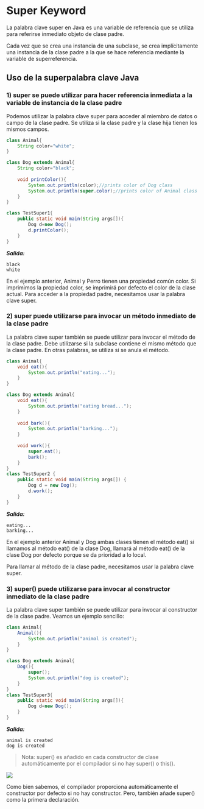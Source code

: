 # Super Keyword

La palabra clave super en Java es una variable de referencia que se utiliza para referirse inmediato objeto de clase padre.

Cada vez que se crea una instancia de una subclase, se crea implícitamente una instancia de la clase padre a la que se hace referencia mediante la variable de superreferencia.

## Uso de la superpalabra clave Java

### 1) super se puede utilizar para hacer referencia inmediata a la variable de instancia de la clase padre

Podemos utilizar la palabra clave super para acceder al miembro de datos o campo de la clase padre. Se utiliza si la clase padre y la clase hija tienen los mismos campos.

```java
class Animal{
    String color="white";
}

class Dog extends Animal{
    String color="black";
    
    void printColor(){
        System.out.println(color);//prints color of Dog class  
        System.out.println(super.color);//prints color of Animal class  
    }
}

class TestSuper1{
    public static void main(String args[]){
        Dog d=new Dog();
        d.printColor();
    }
}
```

***Salida:***

```text
black
white
```

En el ejemplo anterior, Animal y Perro tienen una propiedad común color. Si imprimimos la propiedad color, se imprimirá por defecto el color de la clase actual. Para acceder a la propiedad padre, necesitamos usar la palabra clave super.

### 2) super puede utilizarse para invocar un método inmediato de la clase padre

La palabra clave super también se puede utilizar para invocar el método de la clase padre. Debe utilizarse si la subclase contiene el mismo método que la clase padre. En otras palabras, se utiliza si se anula el método.

```java
class Animal{
    void eat(){
        System.out.println("eating...");
    }
}

class Dog extends Animal{
    void eat(){
        System.out.println("eating bread...");
    }
    
    void bark(){
        System.out.println("barking...");
    }
    
    void work(){
        super.eat();
        bark();
    }
}
class TestSuper2 {
    public static void main(String args[]) {
        Dog d = new Dog();
        d.work();
    }
}
```

***Salida:***

```text
eating...
barking...
```

En el ejemplo anterior Animal y Dog ambas clases tienen el método eat() si llamamos al método eat() de la clase Dog, llamará al método eat() de la clase Dog por defecto porque se da prioridad a lo local.

Para llamar al método de la clase padre, necesitamos usar la palabra clave super.

### 3) super() puede utilizarse para invocar al constructor inmediato de la clase padre

La palabra clave super también se puede utilizar para invocar al constructor de la clase padre. Veamos un ejemplo sencillo:

```java
class Animal{
    Animal(){
        System.out.println("animal is created");
    }
}

class Dog extends Animal{
    Dog(){
        super();
        System.out.println("dog is created");
    }
}
class TestSuper3{
    public static void main(String args[]){
        Dog d=new Dog();
    }
} 
```

***Salida:***

```text
animal is created
dog is created
```

> Nota: super() es añadido en cada constructor de clase automáticamente por el compilador si no hay super() o this().

![](https://static.javatpoint.com/images/core/java-super.jpg)

Como bien sabemos, el compilador proporciona automáticamente el constructor por defecto si no hay constructor. Pero, también añade super() como la primera declaración.